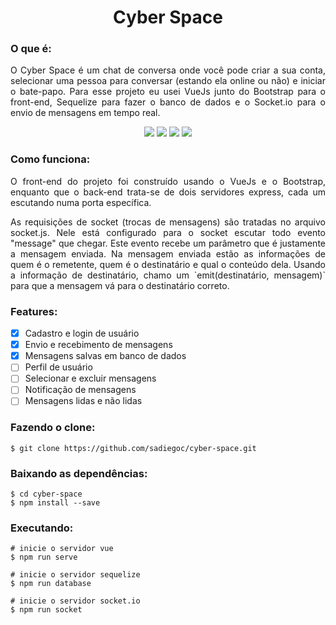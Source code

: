 <h1 align="center">Cyber Space</h1>

### O que é:
<p align="justify">
O Cyber Space é um chat de conversa onde você pode criar a sua conta, selecionar uma pessoa para conversar (estando ela online ou não) e iniciar o bate-papo. Para esse projeto eu usei VueJs junto do Bootstrap para o front-end, Sequelize para fazer o banco de dados e o Socket.io para o envio de mensagens em tempo real.
</p>

<p align="center">
  <img src="https://img.shields.io/badge/Vue%20js-35495E?style=for-the-badge&logo=vuedotjs&logoColor=4FC08D"/>
  <img src="https://img.shields.io/badge/Sequelize-52B0E7?style=for-the-badge&logo=Sequelize&logoColor=white"/>
  <img src="https://img.shields.io/badge/Socket.io-black?style=for-the-badge&logo=socket.io&badgeColor=010101"/>
  <img src="https://img.shields.io/badge/License-MIT-green?style=for-the-badge"/>
</p>

### Como funciona:
<p align="justify">
O front-end do projeto foi construído usando o VueJs e o Bootstrap, enquanto que o back-end trata-se de dois servidores express, cada um escutando numa porta específica.
</p>
<p align="justify">
As requisições de socket (trocas de mensagens) são tratadas no arquivo socket.js. Nele está configurado para o socket escutar todo evento "message" que chegar. Este evento recebe um parâmetro que é justamente a mensagem enviada. Na mensagem enviada estão as informações de quem é o remetente, quem é o destinatário e qual o conteúdo dela. Usando a informação de destinatário, chamo um `emit(destinatário, mensagem)` para que a mensagem vá para o destinatário correto.
</p>

### Features:
- [x] Cadastro e login de usuário
- [x] Envio e recebimento de mensagens
- [x] Mensagens salvas em banco de dados
- [ ] Perfil de usuário
- [ ] Selecionar e excluir mensagens
- [ ] Notificação de mensagens
- [ ] Mensagens lidas e não lidas

### Fazendo o clone:
```
$ git clone https://github.com/sadiegoc/cyber-space.git
```

### Baixando as dependências:
```
$ cd cyber-space
$ npm install --save
```

### Executando:
```
# inicie o servidor vue
$ npm run serve

# inicie o servidor sequelize
$ npm run database

# inicie o servidor socket.io
$ npm run socket
```
